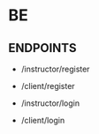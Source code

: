 # BE

## ENDPOINTS

- /instructor/register
- /client/register

- /instructor/login
- /client/login

